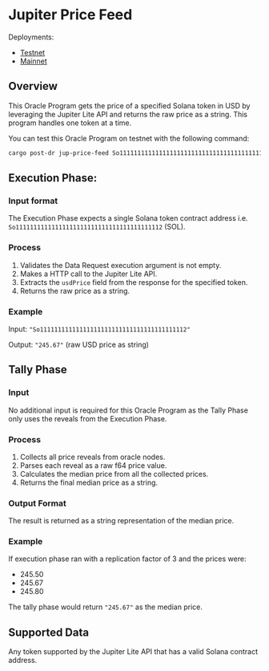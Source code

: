 # Jupiter Price Feed

Deployments:
- [Testnet](https://testnet.explorer.seda.xyz/oracle-programs/6115dbd31500fda073eaf1f8d3a7abff5f2e1e9f434982e7a466e7789dfd3406)
- [Mainnet](https://explorer.seda.xyz/oracle-programs/f7076891e558ff8fc14bfaf4de16f015fd780d279bf2ed2e0f4e915c169c6850)

## Overview

This Oracle Program gets the price of a specified Solana token in USD by leveraging the Jupiter Lite API and returns the raw price as a string. This program handles one token at a time.

You can test this Oracle Program on testnet with the following command:

```sh
cargo post-dr jup-price-feed So11111111111111111111111111111111111111112 -i 739a91df635cca0bad6fe510ba46737ade9eed81f9b431198889cfd687abc03d
```

## Execution Phase:

### Input format

The Execution Phase expects a single Solana token contract address i.e. `So11111111111111111111111111111111111111112` (SOL).

### Process

1. Validates the Data Request execution argument is not empty.
1. Makes a HTTP call to the Jupiter Lite API.
1. Extracts the `usdPrice` field from the response for the specified token.
1. Returns the raw price as a string.

### Example

Input: `"So11111111111111111111111111111111111111112"`

Output: `"245.67"` (raw USD price as string)

## Tally Phase

### Input

No additional input is required for this Oracle Program as the Tally Phase only uses the reveals from the Execution Phase.

### Process

1. Collects all price reveals from oracle nodes.
1. Parses each reveal as a raw f64 price value.
1. Calculates the median price from all the collected prices.
1. Returns the final median price as a string.

### Output Format

The result is returned as a string representation of the median price.

### Example

If execution phase ran with a replication factor of 3 and the prices were:
- 245.50
- 245.67  
- 245.80

The tally phase would return `"245.67"` as the median price.

## Supported Data

Any token supported by the Jupiter Lite API that has a valid Solana contract address.